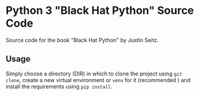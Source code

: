 # Python 3 "Black Hat Python" Source Code

Source code for the book "Black Hat Python" by Justin Seitz.

## Usage
Simply choose a directory (DIR) in which to clone the project using
`git clone`, create a new virtual environment or `venv` for it (recommended
) and install the requirements using `pip install`.


<!-- Updated README links and corrected typos -->
<!-- Updated README links and corrected typos -->